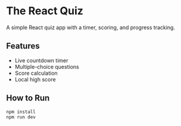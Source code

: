 # The React Quiz

A simple React quiz app with a timer, scoring, and progress tracking.

## Features
- Live countdown timer
- Multiple-choice questions
- Score calculation
- Local high score

## How to Run
```bash
npm install
npm run dev
